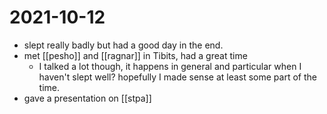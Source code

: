 # 2021-10-12

- slept really badly but had a good day in the end.
- met [[pesho]] and [[ragnar]] in Tibits, had a great time
  - I talked a lot though, it happens in general and particular when I haven't slept well? hopefully I made sense at least some part of the time.
- gave a presentation on [[stpa]]


